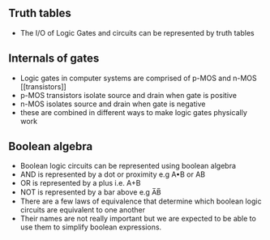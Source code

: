 ## Truth tables

- The I/O of Logic Gates and circuits can be represented by truth tables
## Internals of gates
- Logic gates in computer systems are comprised of p-MOS and n-MOS [[transistors]]
- p-MOS transistors isolate source and drain when gate is positive
- n-MOS isolates source and drain when gate is negative
- these are combined in different ways to make logic gates physically work
## Boolean algebra

- Boolean logic circuits can be represented using boolean algebra
- AND is represented by a dot or proximity e.g A•B or AB
- OR is represented by a plus i.e. A+B
- NOT is represented by a bar above e.g A̅B̅
- There are a few laws of equivalence that determine which boolean logic circuits are equivalent to one another
- Their names are not really important but we are expected to be able to use them to simplify boolean expressions.